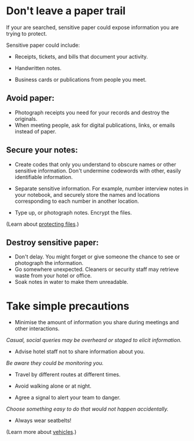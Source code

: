 [Title]: # (When In Country)
[Order]: # (2)

# Don't leave a paper trail 

If your are searched, sensitive paper could expose information you are trying to protect.

Sensitive paper could include: 

*   Receipts, tickets, and bills that document your activity. 

*   Handwritten notes. 

*   Business cards or publications from people you meet.

## Avoid paper: 

*	Photograph receipts you need for your records and destroy the originals. 
*	When meeting people, ask for digital publications, links, or emails instead of paper.

## Secure your notes: 

*   Create codes that only you understand to obscure names or other sensitive information. Don't undermine codewords with other, easily identifiable information.

*   Separate sensitive information. For example, number interview notes in your notebook, and securely store the names and locations corresponding to each number in another location.

*	Type up, or photograph notes. Encrypt the files. 

(Learn about [protecting files](umbrella://lesson/protecting-files).)

## Destroy sensitive paper: 

*	Don't delay. You might forget or give someone the chance to see or photograph the information. 
*	Go somewhere unexpected. Cleaners or security staff may retrieve waste from your hotel or office. 
*	Soak notes in water to make them unreadable.

# Take simple precautions

*   Minimise the amount of information you share during meetings and other interactions. 

*Casual, social queries may be overheard or staged to elicit information.*  

*   Advise hotel staff not to share information about you.

*Be aware they could be monitoring you.*

*   Travel by different routes at different times.

*   Avoid walking alone or at night.

*   Agree a signal to alert your team to danger. 

*Choose something easy to do that would not happen accidentally.*

*   Always wear seatbelts!

(Learn more about [vehicles](umbrella://lesson/vehicles).)
